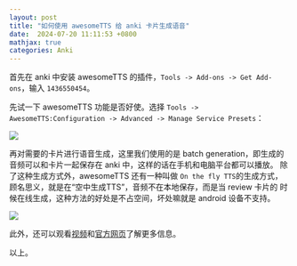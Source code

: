 ```yaml
---
layout: post
title: "如何使用 awesomeTTS 给 anki 卡片生成语音"
date:  2024-07-20 11:11:53 +0800
mathjax: true
categories: Anki
---
```


首先在 anki 中安装 awesomeTTS 的插件，`Tools -> Add-ons -> Get Add-ons`，输入 `1436550454`。

先试一下 awesomeTTS 功能是否好使。选择 `Tools -> AwesomeTTS:Configuration -> Advanced -> Manage Service Presets`：

![](/assets/anki-awesome-tts_1.png)

再对需要的卡片进行语音生成，这里我们使用的是 batch generation，即生成的音频可以和卡片一起保存在 anki 中，这样的话在手机和电脑平台都可以播放。
除了这种生成方式外，awesomeTTS 还有一种叫做 `On the fly TTS`的生成方式，顾名思义，就是在“空中生成TTS”，音频不在本地保存，而是当 review 卡片的
时候在线生成，这种方法的好处是不占空间，坏处嘛就是 android 设备不支持。

![](/assets/anki-awesome-tts_2.png)

此外，还可以观看[视频](https://www.youtube.com/watch?v=i_NRsUiUxHc)和[官方网页](https://www.vocab.ai/awesometts)了解更多信息。

以上。

